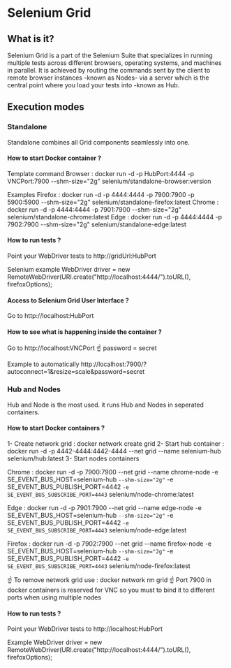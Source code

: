 # Selenium Grid 

## What is it?
Selenium Grid is a part of the Selenium Suite that specializes in running multiple tests across different browsers, operating systems, and machines in parallel. It is achieved by routing the commands sent by the client to remote browser instances -known as Nodes- via a server which is the central point where you load your tests into -known as Hub.

## Execution modes
### Standalone
Standalone combines all Grid components seamlessly into one.
#### How to start Docker container ?
Template command
Browser : docker run -d -p HubPort:4444 -p VNCPort:7900 --shm-size="2g" selenium/standalone-browser:version

Examples
Firefox : docker run -d -p 4444:4444 -p 7900:7900 -p 5900:5900 --shm-size="2g" selenium/standalone-firefox:latest
Chrome  : docker run -d -p 4444:4444 -p 7901:7900 --shm-size="2g" selenium/standalone-chrome:latest
Edge    : docker run -d -p 4444:4444 -p 7902:7900 --shm-size="2g" selenium/standalone-edge:latest
#### How to run tests ?
Point your WebDriver tests to http://gridUrl:HubPort

Selenium example
WebDriver driver = new RemoteWebDriver(URI.create("http://localhost:4444/").toURL(), firefoxOptions);

#### Access to Selenium Grid User Interface ?
Go to http://localhost:HubPort   
#### How to see what is happening inside the container ?
Go to http://localhost:VNCPort
☝️ password = secret

Example to automatically
http://localhost:7900/?autoconnect=1&resize=scale&password=secret

### Hub and Nodes
Hub and Node is the most used. it runs Hub and Nodes in seperated containers.
#### How to start Docker containers ?
1- Create network grid : docker network create grid
2- Start hub container : docker run -d -p 4442-4444:4442-4444 --net grid --name selenium-hub selenium/hub:latest
3- Start nodes containers 

Chrome : 
docker run -d -p 7900:7900 --net grid  --name chrome-node -e SE_EVENT_BUS_HOST=selenium-hub `
    --shm-size="2g" `
    -e SE_EVENT_BUS_PUBLISH_PORT=4442 `
    -e SE_EVENT_BUS_SUBSCRIBE_PORT=4443 `
    selenium/node-chrome:latest

Edge : 
docker run -d -p 7901:7900 --net grid --name edge-node -e SE_EVENT_BUS_HOST=selenium-hub `
    --shm-size="2g" `
    -e SE_EVENT_BUS_PUBLISH_PORT=4442 `
    -e SE_EVENT_BUS_SUBSCRIBE_PORT=4443 `
    selenium/node-edge:latest

Firefox :
docker run -d -p 7902:7900 --net grid --name firefox-node -e SE_EVENT_BUS_HOST=selenium-hub `
    --shm-size="2g" `
    -e SE_EVENT_BUS_PUBLISH_PORT=4442 `
    -e SE_EVENT_BUS_SUBSCRIBE_PORT=4443 `
    selenium/node-firefox:latest

☝️ To remove network grid use : docker network rm grid
☝️ Port 7900 in docker containers is reserved for VNC so you must to bind it to different ports when using multiple nodes

#### How to run tests ?
Point your WebDriver tests to http://localhost:HubPort

Example
WebDriver driver = new RemoteWebDriver(URI.create("http://localhost:4444/").toURL(), firefoxOptions);
